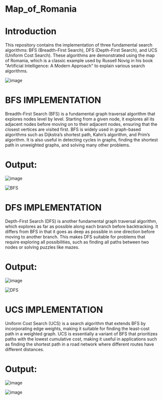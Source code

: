 # Map_of_Romania

# Introduction

This repository contains the implementation of three fundamental search algorithms: BFS (Breadth-First Search), DFS (Depth-First Search), and UCS (Uniform Cost Search). These algorithms are demonstrated using the map of Romania, which is a classic example used by Russell Novig in his book "Artificial Intelligence: A Modern Approach" to explain various search algorithms.

![image](https://github.com/user-attachments/assets/3e04b70d-4737-4719-b57c-7733449d1f71)


# BFS IMPLEMENTATION

Breadth-First Search (BFS) is a fundamental graph traversal algorithm that explores nodes level by level. Starting from a given node, it explores all its adjacent nodes before moving on to their adjacent nodes, ensuring that the closest vertices are visited first. BFS is widely used in graph-based algorithms such as Dijkstra’s shortest path, Kahn’s algorithm, and Prim’s algorithm. It is also useful in detecting cycles in graphs, finding the shortest path in unweighted graphs, and solving many other problems.

# Output:

![image](https://github.com/user-attachments/assets/65f45dac-84ee-4b79-98a4-ae0d39f9fc7a)

![BFS](https://github.com/user-attachments/assets/39ac6387-09be-4700-9b63-b1fadb06076f)


# DFS IMPLEMENTATION

Depth-First Search (DFS) is another fundamental graph traversal algorithm, which explores as far as possible along each branch before backtracking. It differs from BFS in that it goes as deep as possible in one direction before moving to another branch. This makes DFS suitable for problems that require exploring all possibilities, such as finding all paths between two nodes or solving puzzles like mazes.

# Output: 

![image](https://github.com/user-attachments/assets/55c3ebde-d851-447d-be95-5adeb7fddae1)

![DFS](https://github.com/user-attachments/assets/72ab6226-f64c-4829-86d9-d69a5ea57f86)


# UCS IMPLEMENTATION

Uniform Cost Search (UCS) is a search algorithm that extends BFS by incorporating edge weights, making it suitable for finding the least-cost path in a weighted graph. UCS is essentially a variant of BFS that prioritizes paths with the lowest cumulative cost, making it useful in applications such as finding the shortest path in a road network where different routes have different distances.

# Output:

![image](https://github.com/user-attachments/assets/bd5cfd16-75e6-4fc3-83ac-ee122915c2ce)

![image](https://github.com/user-attachments/assets/65812590-bbfa-46d1-87ed-fe22d8def172)

